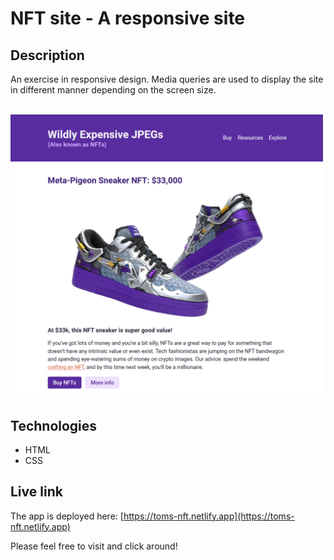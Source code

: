 # NFT site - A responsive site

## Description
An exercise in responsive design. Media queries are used to display the site in different manner depending on the screen size. 

<br/>
<img src="responsive-site.png" alt="Screenshot." width="500px"/>

## Technologies
- HTML
- CSS

## Live link
The app is deployed here:
[https://toms-nft.netlify.app](https://toms-nft.netlify.app)

Please feel free to visit and click around!
